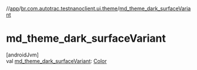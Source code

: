 //[app](../../index.md)/[br.com.autotrac.testnanoclient.ui.theme](index.md)/[md_theme_dark_surfaceVariant](md_theme_dark_surface-variant.md)

# md_theme_dark_surfaceVariant

[androidJvm]\
val [md_theme_dark_surfaceVariant](md_theme_dark_surface-variant.md): [Color](https://developer.android.com/reference/kotlin/androidx/compose/ui/graphics/Color.html)
